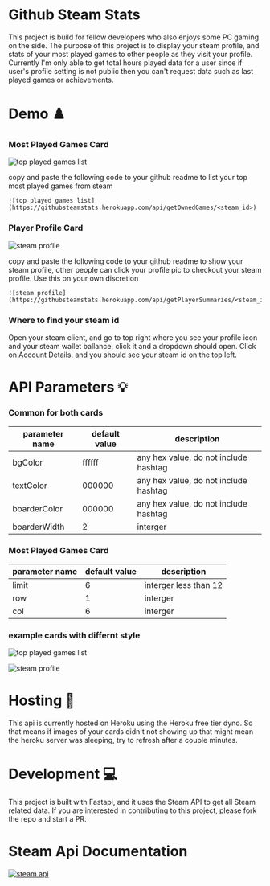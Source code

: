 # Github Steam Stats

This project is build for fellow developers who also enjoys some PC gaming on the side. The purpose of this project is to display your steam profile, and stats of your most played games to other people as they visit your profile. 
Currently I'm only able to get total hours played data for a user since if user's profile setting is not public then you can't request data such as last played games or achievements. 

# Demo :chess_pawn:

### Most Played Games Card 

![top played games list](https://githubsteamstats.herokuapp.com/api/getOwnedGames/76561198134424238)

copy and paste the following code to your github readme to list your top most played games from steam
```
![top played games list](https://githubsteamstats.herokuapp.com/api/getOwnedGames/<steam_id>)
```

### Player Profile Card

![steam profile](https://githubsteamstats.herokuapp.com/api/getPlayerSummaries/76561198134424238)

copy and paste the following code to your github readme to show your steam profile, other people can click your profile pic to checkout your steam profile. Use this on your own discretion
```
![steam profile](https://githubsteamstats.herokuapp.com/api/getPlayerSummaries/<steam_id>)
```
### Where to find your steam id

Open your steam client, and go to top right where you see your profile icon and your steam wallet ballance, click it and a dropdown should open. 
Click on Account Details, and you should see your steam id on the top left. 

# API Parameters :bulb:

### Common for both cards

| parameter name | default value | description  |
|---|---|---|
| bgColor  | ffffff | any hex value, do not include hashtag |
| textColor | 000000 |  any hex value, do not include hashtag |
| boarderColor  | 000000 | any hex value, do not include hashtag |
| boarderWidth | 2 |  interger |

### Most Played Games Card 
| parameter name | default value | description  |
|---|---|---|
| limit  | 6 | interger less than 12 |
| row | 1 | interger |
| col  | 6| interger |

### example cards with differnt style

![top played games list](https://githubsteamstats.herokuapp.com/api/getOwnedGames/76561198134424238?bgColor=282a36&textColor=de87be&boarderColor=000000&boarderWidth=1&row=2&col=3)

![steam profile](https://githubsteamstats.herokuapp.com/api/getPlayerSummaries/76561198134424238?bgColor=282a36&textColor=de87be&boarderColor=000000&boarderWidth=4)


# Hosting :electric_plug:

This api is currently hosted on Heroku using the Heroku free tier dyno. So that means if images of your cards didn't not showing up that might mean the heroku server was sleeping, try to refresh after a couple minutes.

# Development :computer:

This project is built with Fastapi, and it uses the Steam API to get all Steam related data. If you are interested in contributing to this project, please fork the repo and start a PR. 

# Steam Api Documentation
[![steam api](https://upload.wikimedia.org/wikipedia/commons/thumb/a/ae/Steam_logo.svg/320px-Steam_logo.svg.png)](https://developer.valvesoftware.com/wiki/Steam_Web_API)
